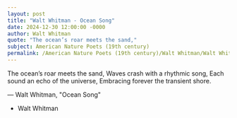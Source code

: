 ```yaml
---
layout: post
title: "Walt Whitman - Ocean Song"
date: 2024-12-30 12:00:00 -0000
author: Walt Whitman
quote: "The ocean’s roar meets the sand,"
subject: American Nature Poets (19th century)
permalink: /American Nature Poets (19th century)/Walt Whitman/Walt Whitman - Ocean Song
---
```


The ocean’s roar meets the sand,
  Waves crash with a rhythmic song,
  Each sound an echo of the universe,
  Embracing forever the transient shore.

— Walt Whitman, "Ocean Song"

- Walt Whitman
